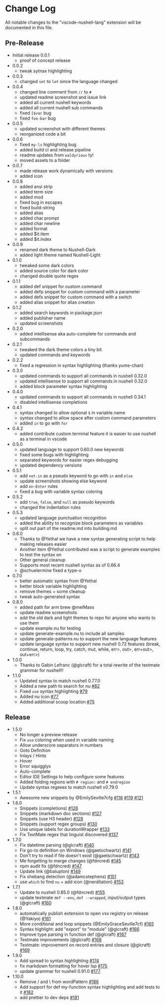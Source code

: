 # Change Log

All notable changes to the "vscode-nushell-lang" extension will be documented in this file.

## Pre-Release

- Initial release 0.0.1
  - proof of concept release
- 0.0.2
  - tweak sytnax highlighting
- 0.0.3
  - changed `set` to `let` since the language changed
- 0.0.4
  - changed line comment from `//` to `#`
  - updated readme screenshot and issue link
  - added all current nushell keywords
  - added all current nushell sub commands
  - fixed `[$var` bug
  - fixed `foo-bar` bug
- 0.0.5
  - updated screenshot with different themes
  - reorganized code a bit
- 0.0.6
  - fixed `my-ls` highlighting bug
  - added build ci and release pipeline
  - readme updates from `waldyrious` ty!
  - moved assets to a folder
- 0.0.7
  - made release work dynamically with versions
  - added icon
- 0.0.8
  - added ansi strip
  - added term size
  - added mod
  - fixed bug in escapes
  - fixed build-string
  - added alias
  - added char prompt
  - added char newline
  - added format
  - added $it.item
  - added $it.index
- 0.0.9
  - renamed dark theme to Nushell-Dark
  - added light theme named Nushell-Light
- 0.1.0
  - tweaked some dark colors
  - added source color for dark color
  - changed double quote regex
- 0.1.1
  - added def snippet for custom command
  - added defp snippet for custom command with a parameter
  - added defs snippet for custom command with a switch
  - added alias snippet for alias creation
- 0.1.2
  - added search keywords in package.json
  - added publisher name
  - updated screenshots
- 0.2.0
  - added intellisense aka auto-complete for commands and subcommands
- 0.2.1
  - tweaked the dark theme colors a tiny bit
  - updated commands and keywords
- 0.2.2
  - fixed a regression in syntax highlighting (thanks yume-chan)
- 0.3.0
  - updated commands to support all commands in nushell 0.32.0
  - updated intellisense to support all commands in nushell 0.32.0
  - added block parameter syntax highlighting
- 0.4.0
  - updated commands to support all commands in nushell 0.34.1
  - disabled intellisense completions
- 0.4.1
  - syntax changed to allow optional `$` in variable name
  - syntax changed to allow space after custom command parameters
  - added `in` to go with `for`
- 0.4.2
  - added contribute custom terminal feature it is easier to use nushell as a terminal in vscode
- 0.5.0
  - updated language to support 0.60.0 new keywords
  - fixed some bugs with highlighting
  - separated keywords for easier regex debugging
  - updated dependency versions
- 0.5.1
  - add `not-in` as a pseudo keyword to go with `in` and `else`
  - update screenshots showing else keyword
  - add `on-Enter` rules
  - fixed a bug with variable syntax coloring
- 0.5.2
  - add `true`, `false`, and `null` as pseudo keywords
  - changed the indentation rules
- 0.5.3
  - updated language punctuation recognition
  - added the ability to recognize block parameters as variables
  - split out part of the readme.md into building.md
- 0.6.0
  - Thanks to @Yethal we have a new syntax generating script to help making releases easier
  - Another item @Yethal contributed was a script to generate examples to test the syntax on
  - Other general cleanup
  - Supports most recent nushell syntax as of 0.66.4
  - @schuelermine fixed a type-o
- 0.7.0
  - better automatic syntax from @Yethal
  - better block variable highlighting
  - remove themes + some cleanup
  - tweak auto-generated syntax
- 0.8.0
  - added path for arm brew @melMass
  - update readme screenshots
  - add the old dark and light themes to repo for anyone who wants to use them
  - update example.nu for testing
  - update generate-example.nu to include all samples
  - update generate-patterns.nu to support the new language features
  - update language syntax to support new nushell 0.72 features (break, continue, return, loop, try, catch, mut, while, err>, out>, err+out>, out+err>)
- 1.0.0
  - Thanks to Gabin Lefranc (@glcraft) for a total rewrite of the textmate grammar for nushell!!
- 1.1.0
  - Updated syntax to match nushell 0.77.0
  - Added a new path to search for nu [#82](https://github.com/nushell/vscode-nushell-lang/pull/82)
  - Fixed `use` syntax highlighting [#79](https://github.com/nushell/vscode-nushell-lang/pull/79)
  - Added nu icon [#77](https://github.com/nushell/vscode-nushell-lang/pull/77)
  - Added additional scoop location [#75](https://github.com/nushell/vscode-nushell-lang/pull/75)

## Release

- 1.5.0
  - No longer a preview release
  - Fix `use` coloring when used in variable naming
  - Allow underscore separators in numbers
  - Goto Definition
  - Inlays / Hints
  - Hover
  - Error squigglys
  - Auto-complete
  - Editor IDE Settings to help configure some features
  - Added folding regions with `# region:` and `# endregion`
  - Update syntax regexes to match nushell v0.79.0
- 1.5.1
  - Awesome new snippets by @EmilySeville7cfg [#116](https://github.com/nushell/vscode-nushell-lang/pull/116) [#119](https://github.com/nushell/vscode-nushell-lang/pull/119) [#121](https://github.com/nushell/vscode-nushell-lang/pull/121)
- 1.6.0
  - Snippets (completions) [#126](https://github.com/nushell/vscode-nushell-lang/pull/126)
  - Snippets (markdown doc sections) [#127](https://github.com/nushell/vscode-nushell-lang/pull/127)
  - Snippets (use H3 header) [#128](https://github.com/nushell/vscode-nushell-lang/pull/128)
  - Snippets (support regex groups) [#130](https://github.com/nushell/vscode-nushell-lang/pull/130)
  - Use unique labels for durationWrapper [#133](https://github.com/nushell/vscode-nushell-lang/pull/133)
  - Fix TextMate regex that linguist discovered [#137](https://github.com/nushell/vscode-nushell-lang/pull/137)
- 1.7.0
  - Fix datetime parsing (@glcraft) [#140](https://github.com/nushell/vscode-nushell-lang/pull/140)
  - Fix go-to definition on Windows (@gaetschwartz) [#141](https://github.com/nushell/vscode-nushell-lang/pull/141)
  - Don't try to read if file doesn't exist (@gaetschwartz) [#143](https://github.com/nushell/vscode-nushell-lang/pull/143)
  - Me forgetting to merge changes (@fdncred) [#145](https://github.com/nushell/vscode-nushell-lang/pull/145)
  - npm audit fix (@fdncred) [#147](https://github.com/nushell/vscode-nushell-lang/pull/147)
  - Update link (@balupton) [#149](https://github.com/nushell/vscode-nushell-lang/pull/149)
  - Fix shebang detection (@adamcstephens) [#151](https://github.com/nushell/vscode-nushell-lang/pull/151)
  - use `which` to find `nu` + add icon (@nerditation) [#153](https://github.com/nushell/vscode-nushell-lang/pull/153)
- 1.7.1
  - Update to nushell 0.85.0 (@fdncred) [#155](https://github.com/nushell/vscode-nushell-lang/pull/155)
  - update textmate `def --env`, `def --wrapped`, input/output types (@glcraft) [#160](https://github.com/nushell/vscode-nushell-lang/pull/160)
- 1.8.0
  - automatically publish extension to open vsx registry on release (@Yakiyo) [#161](https://github.com/nushell/vscode-nushell-lang/pull/161)
  - More conditional and loop snippets (@EmilyGraceSeville7cf) [#165](https://github.com/nushell/vscode-nushell-lang/pull/165)
  - Syntax highlight: add "export" to "module" (@glcraft) [#166](https://github.com/nushell/vscode-nushell-lang/pull/166)
  - Improve type parsing in function def (@glcraft) [#167](https://github.com/nushell/vscode-nushell-lang/pull/167)
  - Textmate improvements (@glcraft) [#168](https://github.com/nushell/vscode-nushell-lang/pull/168)
  - Textmate: improvement on record entries and closure (@glcraft) [#169](https://github.com/nushell/vscode-nushell-lang/pull/169)
- 1.9.0
  - Add spread to syntax highlighting [#174](https://github.com/nushell/vscode-nushell-lang/pull/174)
  - fix markdown formatting for hover lsp [#175](https://github.com/nushell/vscode-nushell-lang/pull/175)
  - update grammar for nushell 0.91.0 [#177](https://github.com/nushell/vscode-nushell-lang/pull/177)
- 1.10.0
  - Remove / and \ from wordPattern [#186](https://github.com/nushell/vscode-nushell-lang/pull/186)
  - Add support for def my-function syntax highlighting and add tests to it [#182](https://github.com/nushell/vscode-nushell-lang/pull/182)
  - add prettier to dev deps [#181](https://github.com/nushell/vscode-nushell-lang/pull/181)
